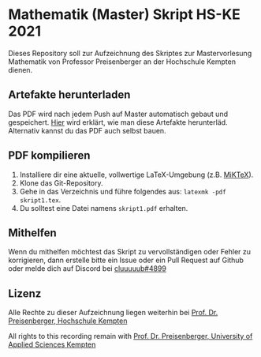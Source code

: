 # Mathematik (Master) Skript HS-KE 2021
Dieses Repository soll zur Aufzeichnung des Skriptes zur Mastervorlesung Mathematik von Professor Preisenberger an der Hochschule Kempten dienen.
## Artefakte herunterladen
Das PDF wird nach jedem Push auf Master automatisch gebaut und gespeichert. [Hier](https://docs.github.com/en/actions/managing-workflow-runs/downloading-workflow-artifacts) wird erklärt, wie man diese Artefakte herunterläd. Alternativ kannst du das PDF auch selbst bauen.
## PDF kompilieren
1. Installiere dir eine aktuelle, vollwertige LaTeX-Umgebung (z.B. [MiKTeX](https://miktex.org/download)).
2. Klone das Git-Repository.
3. Gehe in das Verzeichnis und führe folgendes aus: `latexmk -pdf skript1.tex`.
4. Du solltest eine Datei namens `skript1.pdf` erhalten.
## Mithelfen
Wenn du mithelfen möchtest das Skript zu vervollständigen oder Fehler zu korrigieren, dann erstelle bitte ein Issue oder ein Pull Request auf Github oder melde dich auf Discord bei [cluuuuub#4899](https://discordapp.com/users/136512985542819840)
## Lizenz
Alle Rechte zu dieser Aufzeichnung liegen weiterhin bei [Prof. Dr. Preisenberger, Hochschule Kempten](https://www.hs-kempten.de/hochschule/organisation/personenverzeichnis/preisenberger)

All rights to this recording remain with [Prof. Dr. Preisenberger, University of Applied Sciences Kempten](https://www.hs-kempten.de/hochschule/organisation/personenverzeichnis/preisenberger)
